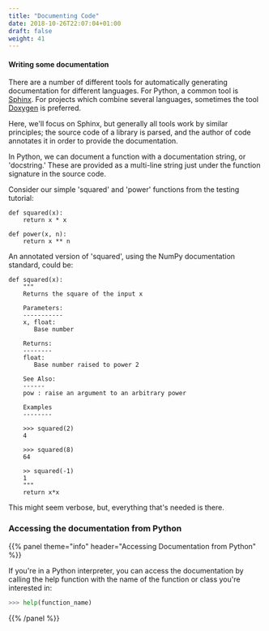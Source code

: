 ```yaml
---
title: "Documenting Code"
date: 2018-10-26T22:07:04+01:00
draft: false
weight: 41
---
```


#### Writing some documentation

There are a number of different tools for automatically generating documentation
for different languages. For Python, a common tool is [Sphinx](http://www.sphinx-doc.org/en/stable/).
For projects which combine several languages, sometimes the tool [Doxygen](http://www.doxygen.org/) is preferred.

Here, we'll focus on Sphinx, but generally all tools work by similar principles;
the source code of a library is parsed, and the author of code annotates it
in order to provide the documentation.

In Python, we can document a function with a documentation string, or 'docstring.'
These are provided as a multi-line string just under the function signature in
the source code.

Consider our simple 'squared' and 'power' functions from the testing tutorial:

```python3
def squared(x):
    return x * x

def power(x, n):
    return x ** n
```

An annotated version of 'squared', using the NumPy documentation standard, could be:

```python3
def squared(x):
    """
    Returns the square of the input x

    Parameters:
    -----------
    x, float:
       Base number

    Returns:
    --------
    float:
       Base number raised to power 2

    See Also:
    ------
    pow : raise an argument to an arbitrary power

    Examples
    --------

    >>> squared(2)
    4

    >>> squared(8)
    64

    >> squared(-1)
    1
    """
    return x*x
```

This might seem verbose, but, everything that's needed is there.

### Accessing the documentation from Python


{{% panel theme="info" header="Accessing Documentation from Python" %}}

If you're in a Python interpreter, you can access the documentation by calling the
help function with the name of the function or class you're interested in:
```python
>>> help(function_name)
```

{{% /panel %}}
